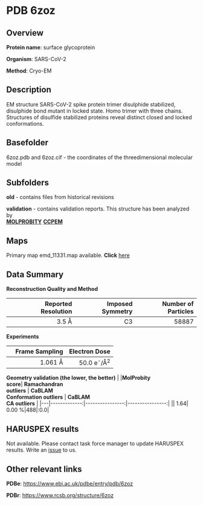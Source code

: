 # PDB 6zoz

## Overview

**Protein name**: surface glycoprotein

**Organism**: SARS-CoV-2

**Method**: Cryo-EM

## Description

EM structure SARS-CoV-2 spike protein trimer disulphide stabilized, disulphide bond mutant in locked state. Homo trimer with three chains. Structures of disulfide stabilized proteins reveal distinct closed and locked conformations.

## Basefolder

6zoz.pdb and 6zoz.cif - the coordinates of the threedimensional molecular model

## Subfolders



**old** - contains files from historical revisions

**validation** - contains validation reports. This structure has been analyzed by <br>  [**MOLPROBITY**](https://github.com/thorn-lab/coronavirus_structural_task_force/tree/master/pdb/surface_glycoprotein/SARS-CoV-2/6zoz/validation/molprobity)   [**CCPEM**](https://github.com/thorn-lab/coronavirus_structural_task_force/tree/master/pdb/surface_glycoprotein/SARS-CoV-2/6zoz/validation/ccpem-validation) 



## Maps

Primary map emd_11331.map available. **Click** [here](http://ftp.wwpdb.org/pub/emdb/structures/EMD-11331/map/) 

## Data Summary
**Reconstruction Quality and Method**

|   | Reported Resolution | Imposed Symmetry | Number of Particles |
|---|-------------:|----------------:|--------------:|
|   |3.5 Å|C3|58887|

**Experiments**

|   | Frame Sampling | Electron Dose |
|---|-------------:|----------------:|
|   |1.061 Å|50.0 e<sup>-</sup>/Å<sup>2</sup>|

**Geometry validation (the lower, the better)**
|   |**MolProbity<br>score**| **Ramachandran<br>outliers** | **CaBLAM<br>Conformation outliers** | **CaBLAM<br>CA outliers** |
|---|-------------:|----------------:|----------------:|
||  1.64|  0.00 %|488|:0.0|

## HARUSPEX results

Not available. Please contact task force manager to update HARUSPEX results. Write an [issue](https://github.com/thorn-lab/coronavirus_structural_task_force/issues) to us.

## Other relevant links 
**PDBe**:  https://www.ebi.ac.uk/pdbe/entry/pdb/6zoz
 
**PDBr**: https://www.rcsb.org/structure/6zoz 

